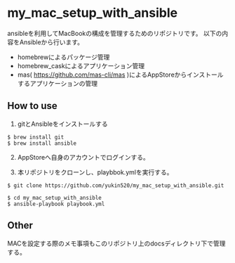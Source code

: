 # my_mac_setup_with_ansible

ansibleを利用してMacBookの構成を管理するためのリポジトリです。
以下の内容をAnsibleから行います。

- homebrewによるパッケージ管理
- homebrew_caskによるアプリケーション管理
- mas( https://github.com/mas-cli/mas )によるAppStoreからインストールするアプリケーションの管理



## How to use

1. gitとAnsibleをインストールする

```
$ brew install git
$ brew install ansible
```

2. AppStoreへ自身のアカウントでログインする。

3. 本リポジトリをクローンし、playbbok.ymlを実行する。

```
$ git clone https://github.com/yukin520/my_mac_setup_with_ansible.git
```
```
$ cd my_mac_setup_with_ansible
$ ansible-playbook playbook.yml
```

## Other

MACを設定する際のメモ事項もこのリポジトリ上のdocsディレクトリ下で管理する。


